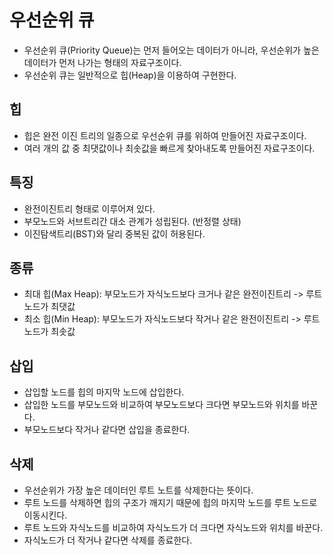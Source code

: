 # 우선순위 큐
- 우선순위 큐(Priority Queue)는 먼저 들어오는 데이터가 아니라, 우선순위가 높은 데이터가 먼저 나가는 형태의 자료구조이다.
- 우선순위 큐는 일반적으로 힙(Heap)을 이용하여 구현한다.

## 힙
- 힙은 완전 이진 트리의 일종으로 우선순위 큐를 위하여 만들어진 자료구조이다.
- 여러 개의 값 중 최댓값이나 최솟값을 빠르게 찾아내도록 만들어진 자료구조이다.

## 특징
- 완전이진트리 형태로 이루어져 있다.
- 부모노드와 서브트리간 대소 관계가 성립된다. (반정렬 상태)
- 이진탐색트리(BST)와 달리 중복된 값이 허용된다.

## 종류
- 최대 힙(Max Heap): 부모노드가 자식노드보다 크거나 같은 완전이진트리 -> 루트 노드가 최댓값
- 최소 힙(Min Heap): 부모노드가 자식노드보다 작거나 같은 완전이진트리 -> 루트 노드가 최솟값

## 삽입
- 삽입할 노드를 힙의 마지막 노드에 삽입한다.
- 삽입한 노드를 부모노드와 비교하여 부모노드보다 크다면 부모노드와 위치를 바꾼다.
- 부모노드보다 작거나 같다면 삽입을 종료한다.

## 삭제
- 우선순위가 가장 높은 데이터인 루트 노트를 삭제한다는 뜻이다.
- 루트 노드를 삭제하면 힙의 구조가 깨지기 때문에 힙의 마지막 노드를 루트 노드로 이동시킨다.
- 루트 노드와 자식노드를 비교하여 자식노드가 더 크다면 자식노드와 위치를 바꾼다.
- 자식노드가 더 작거나 같다면 삭제를 종료한다.